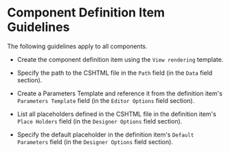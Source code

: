 # Component Definition Item Guidelines

The following guidelines apply to all components.

- Create the component definition item using the `View rendering` template.

- Specify the path to the CSHTML file in the `Path` field (in the `Data` field section).

- Create a Parameters Template and reference it from the definition item's `Parameters Template` field (in the `Editor Options` field section).

- List all placeholders defined in the CSHTML file in the definition item's `Place Holders` field (in the `Designer Options` field section).

- Specify the default placeholder in the definition item's `Default Parameters` field (in the `Designer Options` field section).

